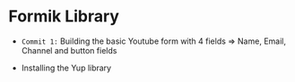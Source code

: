 # Formik Library

- `Commit 1:` Building the basic Youtube form with 4 fields => Name, Email, Channel and button fields


- Installing the Yup library